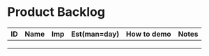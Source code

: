 # Product Backlog

| ID   | Name | Imp  | Est(man=day) | How to demo | Notes |
| ---- | ---- | ---- | ------------ | ----------- | ----- |
|      |      |      |              |             |       |
|      |      |      |              |             |       |
|      |      |      |              |             |       |

